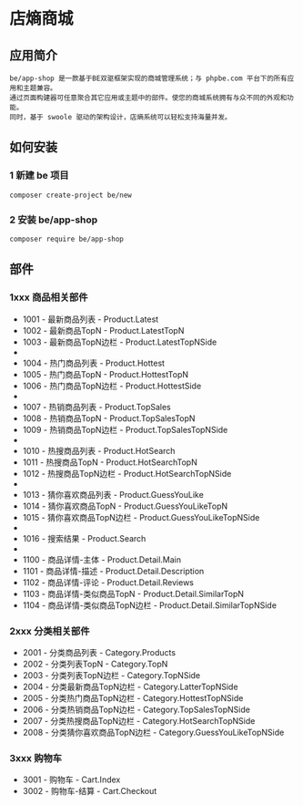 # 店熵商城

## 应用简介

    be/app-shop 是一款基于BE双驱框架实现的商城管理系统；与 phpbe.com 平台下的所有应用和主题兼容。
    通过页面构建器可任意聚合其它应用或主题中的部件。使您的商城系统拥有与众不同的外观和功能。
    同时，基于 swoole 驱动的架构设计，店熵系统可以轻松支持海量并发。


## 如何安装

### 1 新建 be 项目

    composer create-project be/new

### 2 安装 be/app-shop

    composer require be/app-shop




## 部件

### 1xxx 商品相关部件
* 1001 - 最新商品列表 - Product.Latest
* 1002 - 最新商品TopN - Product.LatestTopN
* 1003 - 最新商品TopN边栏 - Product.LatestTopNSide
* 
* 1004 - 热门商品列表 - Product.Hottest
* 1005 - 热门商品TopN - Product.HottestTopN
* 1006 - 热门商品TopN边栏 - Product.HottestSide
* 
* 1007 - 热销商品列表 - Product.TopSales
* 1008 - 热销商品TopN - Product.TopSalesTopN
* 1009 - 热销商品TopN边栏 - Product.TopSalesTopNSide
* 
* 1010 - 热搜商品列表 - Product.HotSearch
* 1011 - 热搜商品TopN - Product.HotSearchTopN
* 1012 - 热搜商品TopN边栏 - Product.HotSearchTopNSide
* 
* 1013 - 猜你喜欢商品列表 - Product.GuessYouLike
* 1014 - 猜你喜欢商品TopN - Product.GuessYouLikeTopN
* 1015 - 猜你喜欢商品TopN边栏 - Product.GuessYouLikeTopNSide
* 
* 1016 - 搜索结果 - Product.Search
* 
* 1100 - 商品详情-主体 - Product.Detail.Main
* 1101 - 商品详情-描述 - Product.Detail.Description
* 1102 - 商品详情-评论 - Product.Detail.Reviews
* 1103 - 商品详情-类似商品TopN - Product.Detail.SimilarTopN
* 1104 - 商品详情-类似商品TopN边栏 - Product.Detail.SimilarTopNSide

### 2xxx 分类相关部件
* 2001 - 分类商品列表 - Category.Products
* 2002 - 分类列表TopN - Category.TopN
* 2003 - 分类列表TopN边栏 - Category.TopNSide
* 2004 - 分类最新商品TopN边栏 - Category.LatterTopNSide
* 2005 - 分类热门商品TopN边栏 - Category.HottestTopNSide
* 2006 - 分类热销商品TopN边栏 - Category.TopSalesTopNSide
* 2007 - 分类热搜商品TopN边栏 - Category.HotSearchTopNSide
* 2008 - 分类猜你喜欢商品TopN边栏 - Category.GuessYouLikeTopNSide


### 3xxx 购物车
* 3001 - 购物车 - Cart.Index
* 3002 - 购物车-结算 - Cart.Checkout